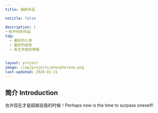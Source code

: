 ```yaml
---
title: 最新作品

notitle: false

description: |
一些平时的作品
tag:
  - 最好的人体
  - 最好的颜色
  - 有艺术感的草稿
    

layout: project
image: /img/projects/phosphorene.png
last-updated: 2020-01-21
---
```


## 简介 Introduction
也许现在才是超越自我的时候！Perhaps now is the time to surpass oneself!


